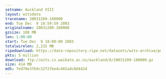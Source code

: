 ```yaml
---
setname: Auckland VIII
layout: witsdata
tracename: 20031209-180000
end: Tue Dec  9 18:59:59 2003
originalname: 20031209-180000
gzsize: 108 MB
len: 1:00:00
start: Tue Dec  9 18:00:00 2003
totalwirelen: 2,215 MB
ripedownload: https://data-repository.ripe.net/datasets/wits-archive/pma/long/auck/8//20031209-180000.gz
pkts: 5 million
download: ftp://wits.cs.waikato.ac.nz/auckland/8/20031209-180000.gz
size: 414 MB
md5: 7e970e3fb9c32f2fbe4c465adc0d442d
---
```

